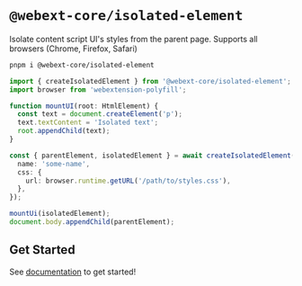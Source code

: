 # `@webext-core/isolated-element`

Isolate content script UI's styles from the parent page. Supports all browsers (Chrome, Firefox, Safari)

```bash
pnpm i @webext-core/isolated-element
```

```ts
import { createIsolatedElement } from '@webext-core/isolated-element';
import browser from 'webextension-polyfill';

function mountUI(root: HtmlElement) {
  const text = document.createElement('p');
  text.textContent = 'Isolated text';
  root.appendChild(text);
}

const { parentElement, isolatedElement } = await createIsolatedElement({
  name: 'some-name',
  css: {
    url: browser.runtime.getURL('/path/to/styles.css'),
  },
});

mountUi(isolatedElement);
document.body.appendChild(parentElement);
```

## Get Started

See [documentation](https://webext-core.aklinker1.io/isolated-element) to get started!
